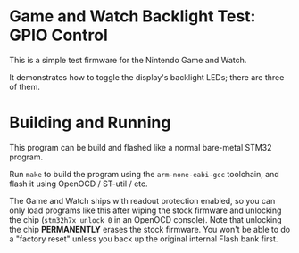 # Game and Watch Backlight Test: GPIO Control

This is a simple test firmware for the Nintendo Game and Watch.

It demonstrates how to toggle the display's backlight LEDs; there are three of them.

# Building and Running

This program can be build and flashed like a normal bare-metal STM32 program.

Run `make` to build the program using the `arm-none-eabi-gcc` toolchain, and flash it using OpenOCD / ST-util / etc.

The Game and Watch ships with readout protection enabled, so you can only load programs like this after wiping the stock firmware and unlocking the chip (`stm32h7x unlock 0` in an OpenOCD console). Note that unlocking the chip **PERMANENTLY** erases the stock firmware. You won't be able to do a "factory reset" unless you back up the original internal Flash bank first.

